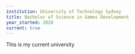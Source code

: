 ```yaml
---
institution: University of Technology Sydney
title: Bachelor of Science in Games Development
year_started: 2020
current: true
---
```


This is my current university
